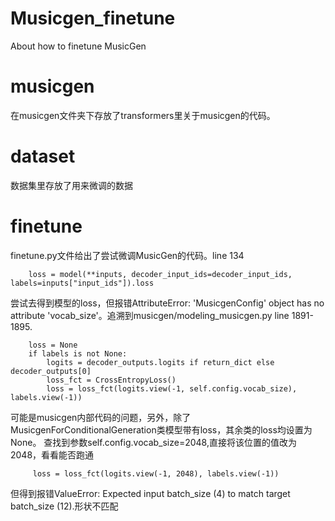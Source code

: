 # Musicgen_finetune
About how to finetune MusicGen
# musicgen
在musicgen文件夹下存放了transformers里关于musicgen的代码。
# dataset
数据集里存放了用来微调的数据

# finetune
finetune.py文件给出了尝试微调MusicGen的代码。line 134 

        loss = model(**inputs, decoder_input_ids=decoder_input_ids, labels=inputs["input_ids"]).loss

尝试去得到模型的loss，但报错AttributeError: 'MusicgenConfig' object has no attribute 'vocab_size'。追溯到musicgen/modeling_musicgen.py line 1891-1895.

        loss = None
        if labels is not None:
            logits = decoder_outputs.logits if return_dict else decoder_outputs[0]
            loss_fct = CrossEntropyLoss()
            loss = loss_fct(logits.view(-1, self.config.vocab_size), labels.view(-1))

可能是musicgen内部代码的问题，另外，除了MusicgenForConditionalGeneration类模型带有loss，其余类的loss均设置为None。
查找到参数self.config.vocab_size=2048,直接将该位置的值改为2048，看看能否跑通

         loss = loss_fct(logits.view(-1, 2048), labels.view(-1))

 但得到报错ValueError: Expected input batch_size (4) to match target batch_size (12).形状不匹配
